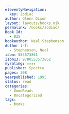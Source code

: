 ```yaml
---
eleventyNavigation:
  key: Zodiac
author: Glenn Dixon
layout: layouts/books.njk
permalink: /books/zodiac/
Book Id:
  - 825
bookauthor: Neal Stephenson
Author l-f:
  - Stephenson, Neal
isbn: 553573861
isbn13: 9780553573862
myrating: ★★★★
publisher: Spectra
pages: 308
yearpublished: 1995
status: read
categories:
  - GoodReads
  - Uncategorized
tags:
  - books
---
```

